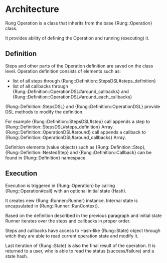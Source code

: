# Architecture

Rung Operation is a class that inherits from the base {Rung::Operation} class.

It provides ability of defining the Operation and running (executing) it.

## Definition

Steps and other parts of the Operation definition are saved on the class level.
Operation definition consists of elements such as:

* list of all steps through {Rung::Definition::StepsDSL#steps_definition}
* list of all callbacks through {Rung::Definition::OperationDSL#around_callbacks}
and {Rung::Definition::OperationDSL#around_each_callbacks}

{Rung::Definition::StepsDSL} and
{Rung::Definition::OperationDSL} provide DSL methods to modify the definition.

For example {Rung::Definition::StepsDSL#step} call appends a step to
{Rung::Definition::StepsDSL#steps_definition} Array.
{Rung::Definition::OperationDSL#around} call appends a callback to
{Rung::Definition::OperationDSL#around_callbacks} Array.

Definition elements (value objects) such as
{Rung::Definition::Step}, {Rung::Definition::NestedStep} and {Rung::Definition::Callback}
can be found in {Rung::Definition} namespace.

## Execution

Execution is triggered in {Rung::Operation} by calling {Rung::Operation#call}
with an optional initial state (Hash).

It creates new {Rung::Runner::Runner} instance. Internal state is encapsulated in
{Rung::Runner::RunContext}.

Based on the definition described in the previous paragraph and initial state
Runner iterates over the steps and callbacks in proper order.

Steps and callbacks have access to Hash-like {Rung::State} object through witch they
are able to read current operation state and modify it.

Last iteration of {Rung::State} is also the final result of the operation.
It is returned to a user, who is able to read the status (success/failure) and a state hash.
